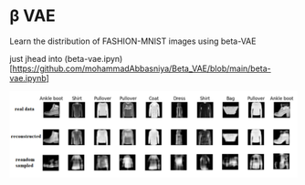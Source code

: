 # β VAE
Learn the distribution of FASHION-MNIST images using beta-VAE

just jhead into (beta-vae.ipyn)[https://github.com/mohammadAbbasniya/Beta_VAE/blob/main/beta-vae.ipynb]

![vae res](https://github.com/mohammadAbbasniya/Beta_VAE/blob/main/rc/res-vae.png)
